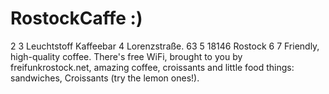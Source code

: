 # RostockCaffe :)
2
3
 Leuchtstoff Kaffeebar
4
 Lorenzstraße. 63
5
 18146 Rostock
6
7
 Friendly, high-quality coffee. There's free WiFi, brought to you by freifunkrostock.net, amazing coffee, croissants and little food things: sandwiches, Croissants (try the lemon ones!). 